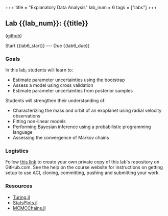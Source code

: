 +++
title = "Explanatory Data Analysis"
lab_num = 6
tags = ["labs"]
+++

## Lab {{lab_num}}: {{title}}
([github](https://github.com/PsuAstro497/lab6-start))

Start {{lab6_start}} ---
Due {{lab6_due}}


### Goals
In this lab, students will learn to:
- Estimate parameter uncertainties using the bootstrap
- Assess a model using cross validation
- Estimate parameter uncertainties from posterior samples

Students will strengthen their understanding of:
- Characterizing the mass and orbit of an exoplanet using radial velocity observations
- Fitting non-linear models
- Performing Bayesian inference using a probabilistic programming language
- Assessing the convergence of Markov chains


### Logistics
Follow [this link](TODO) to create your own private copy of this lab's repository on GitHub.com. See the help on the course website for instructions on getting setup to use ACI, cloning, committing, pushing and submitting your work.

### Resources
- [Turing.jl](https://turing.ml/)
- [StatsPlots.jl](https://docs.juliaplots.org/latest/generated/statsplots/)
- [MCMCChains.jl](https://beta.turing.ml/MCMCChains.jl/dev/statsplots/#StatsPlots.jl)


